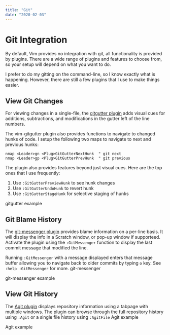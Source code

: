 ```yaml
---
title: "Git"
date: "2020-02-03"
---
```


# Git Integration

By default, Vim provides no integration with git, all functionality is provided by plugins. There are a wide range of plugins and features to choose from, so your setup will depend on what you want to do.

I prefer to do my gitting on the command-line, so I know exactly what is happening. However, there are still a few plugins that I use to make things easier.

## View Git Changes

For viewing changes in a single-file, the [gitgutter plugin](https://github.com/airblade/vim-gitgutter) adds visual cues for additions, subtractions, and modifications in the gutter left of the line numbers.

The vim-gitgutter plugin also provides functions to navigate to changed hunks of code. I setup the following two maps to navigate to next and previous hunks:

```vim
nmap <Leader>gn <Plug>GitGutterNextHunk  " git next
nmap <Leader>gp <Plug>GitGutterPrevHunk  " git previous
```

The plugin also provides features beyond just visual cues. Here are the top ones that I use frequently:

1. Use `:GitGutterPreviewHunk` to see hunk changes
2. Use `:GitGutterUndoHunk` to revert hunk
3. Use `:GitGutterStageHunk` for selective staging of hunks

gitgutter example

## Git Blame History

The [git-messenger plugin](https://github.com/rhysd/git-messenger.vim) provides blame information on a per-line basis. It will display the info in a Scratch window, or pop-up window if supporteed. Activate the plugin using the `:GitMessenger` function to display the last commit message that modified the line.

Running `:GitMessenger` with a message displayed enters that message buffer allowing you to navigate back to older commits by typing `o` key. See `:help :GitMessenger` for more. git-messenger

git-messenger example

## View Git History

The [Agit plugin](https://github.com/cohama/agit.vim) displays repository information using a tabpage with multiple windows. The plugin can browse through the full repository history using `:Agit` or a single file history using `:AgitFile` Agit example

Agit example
